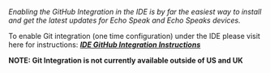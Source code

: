 *Enabling the GitHub Integration in the IDE is by far the easiest way to install and get the latest updates for Echo Speak and Echo Speaks devices.*

To enable Git integration (one time configuration) under the IDE please visit here for instructions: ***[IDE GitHub Integration Instructions](http://docs.smartthings.com/en/latest/tools-and-ide/github-integration.html)***

**NOTE: Git Integration is not currently available outside of US and UK**
